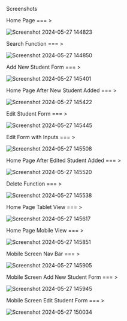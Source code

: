 Screenshots

Home Page === >

![Screenshot 2024-05-27 144823](https://github.com/DiwaDiwakar2002/Student_List_Application/assets/125975660/72bf2e2e-7785-45de-be35-4aa815c01af7)

Search Function === >

![Screenshot 2024-05-27 144850](https://github.com/DiwaDiwakar2002/Student_List_Application/assets/125975660/98d7d6f9-76bd-41a2-8972-0c564bca9da0)

Add New Student Form === >

![Screenshot 2024-05-27 145401](https://github.com/DiwaDiwakar2002/Student_List_Application/assets/125975660/4b68e753-46fd-4f31-bb6d-d11e17008610)

Home Page After New Student Added === >

![Screenshot 2024-05-27 145422](https://github.com/DiwaDiwakar2002/Student_List_Application/assets/125975660/00b866ce-1a80-4f65-9f11-79ec56514b69)

Edit Student Form === >

![Screenshot 2024-05-27 145445](https://github.com/DiwaDiwakar2002/Student_List_Application/assets/125975660/8c84b081-ea8f-47c0-aa8b-5e4084599659)

Edit Form with Inputs === >

![Screenshot 2024-05-27 145508](https://github.com/DiwaDiwakar2002/Student_List_Application/assets/125975660/36dc328d-f8dd-49fe-b5eb-c9ea19165e55)

Home Page After Edited Student Added === >

![Screenshot 2024-05-27 145520](https://github.com/DiwaDiwakar2002/Student_List_Application/assets/125975660/c1aacd04-4b4a-4821-bd02-f72d80f2b6cd)

Delete Function === >

![Screenshot 2024-05-27 145538](https://github.com/DiwaDiwakar2002/Student_List_Application/assets/125975660/a56192c1-e91e-47eb-8d74-c1854974c5d1)

Home Page Tablet View === >

![Screenshot 2024-05-27 145617](https://github.com/DiwaDiwakar2002/Student_List_Application/assets/125975660/be15120a-d015-4a0b-bb40-5f2ea0f738ee)

Home Page Mobile View === >

![Screenshot 2024-05-27 145851](https://github.com/DiwaDiwakar2002/Student_List_Application/assets/125975660/2f939788-435a-43e8-8e75-930b65dad956)

Mobile Screen Nav Bar === >

![Screenshot 2024-05-27 145905](https://github.com/DiwaDiwakar2002/Student_List_Application/assets/125975660/b63c2b6e-61e6-410f-89bf-68c445f1ea38)

Mobile Screen Add New Student Form === >

![Screenshot 2024-05-27 145945](https://github.com/DiwaDiwakar2002/Student_List_Application/assets/125975660/3c064a22-a779-4e04-b0d7-e8340c12951f)

Mobile Screen Edit Student Form === >

![Screenshot 2024-05-27 150034](https://github.com/DiwaDiwakar2002/Student_List_Application/assets/125975660/2a6f7d43-a40e-4d37-bfb7-2372b2b07076)


